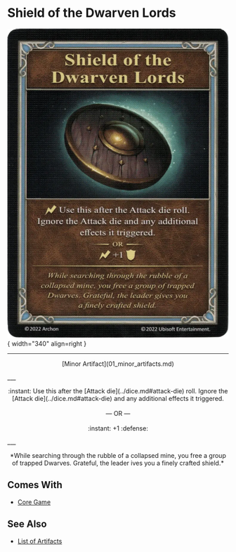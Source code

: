 # Shield of the Dwarven Lords

![Shield of the Dwarven Lords](../assets/artifacts_minor-shield_of_the_dwarven_lords.webp){ width="340" align=right }
___
<p style="text-align: center;" markdown>[Minor Artifact](01_minor_artifacts.md)</p>
___
<p style="text-align: center;" markdown>:instant: Use this after the [Attack die](../dice.md#attack-die) roll. Ignore the [Attack die](../dice.md#attack-die) and any additional effects it triggered.<br><br>— OR —<br><br>:instant: +1 :defense:</p>
___
<p style="text-align: center;" markdown>*While searching through the rubble of a collapsed mine, you free a group of trapped Dwarves. Grateful, the leader ives you a finely crafted shield.*</p>


## Comes With

- [Core Game](../content/core_game.md)


## See Also


- [List of Artifacts](index.md)
